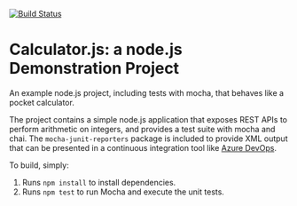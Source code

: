[![Build Status](https://dev.azure.com/ktl-srinebolt/srinebolt/_apis/build/status/srinebolt-ktl.calculator?branchName=master)](https://dev.azure.com/ktl-srinebolt/srinebolt/_build/latest?definitionId=4&branchName=master)

Calculator.js: a node.js Demonstration Project
==============================================
An example node.js project, including tests with mocha, that behaves like
a pocket calculator.

The project contains a simple node.js application that exposes REST APIs
to perform arithmetic on integers, and provides a test suite with mocha
and chai.  The `mocha-junit-reporters` package is included to provide XML
output that can be presented in a continuous integration tool like
[Azure DevOps](https://azure.com/devops).

To build, simply:

1. Runs `npm install` to install dependencies.
2. Runs `npm test` to run Mocha and execute the unit tests.

